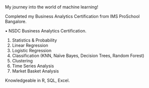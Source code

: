 My journey into the world of machine learning!

Completed my Business Analytics Certification from IMS ProSchool Bangalore.

•	NSDC Business Analytics Certification.
1.	Statistics & Probability
2.	Linear Regression
3.	Logistic Regression
4.	Classification (KNN, Naïve Bayes, Decision Trees, Random Forest) 
5.	Clustering
6.	Time Series Analysis
7.	Market Basket Analysis

Knowledgeable in R, SQL, Excel.
